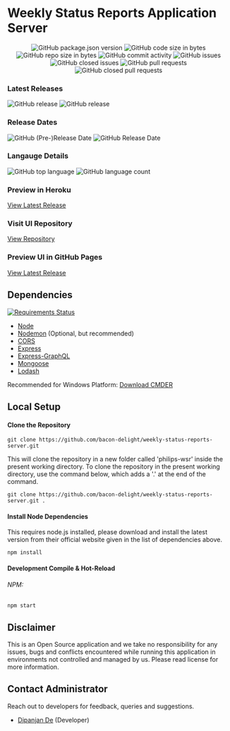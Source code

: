 # Weekly Status Reports Application Server

<p align="center">
	<img alt="GitHub package.json version" src="https://img.shields.io/github/package-json/v/bacon-delight/weekly-status-reports-server.svg?style=for-the-badge">
	<img alt="GitHub code size in bytes" src="https://img.shields.io/github/languages/code-size/bacon-delight/weekly-status-reports-server.svg?style=for-the-badge">
	<img alt="GitHub repo size in bytes" src="https://img.shields.io/github/repo-size/bacon-delight/weekly-status-reports-server.svg?style=for-the-badge">
	<img alt="GitHub commit activity" src="https://img.shields.io/github/commit-activity/m/bacon-delight/weekly-status-reports-server.svg?style=for-the-badge">
	<img alt="GitHub issues" src="https://img.shields.io/github/issues-raw/bacon-delight/weekly-status-reports-server.svg?label=Open%20Issues&style=for-the-badge">
	<img alt="GitHub closed issues" src="https://img.shields.io/github/issues-closed-raw/bacon-delight/weekly-status-reports-server.svg?label=Closed%20Issues&style=for-the-badge">
	<img alt="GitHub pull requests" src="https://img.shields.io/github/issues-pr-raw/bacon-delight/weekly-status-reports-server.svg?label=Pull%20Requests%20%28Open%29&style=for-the-badge">
	<img alt="GitHub closed pull requests" src="https://img.shields.io/github/issues-pr-closed-raw/bacon-delight/weekly-status-reports-server.svg?label=Pull%20Requests%20%28Closed%29&style=for-the-badge">
</p>

### Latest Releases
<p>
	<img alt="GitHub release" src="https://img.shields.io/github/release-pre/bacon-delight/weekly-status-reports-server.svg?label=PRE%20RELEASE&style=for-the-badge">
	<img alt="GitHub release" src="https://img.shields.io/github/release/bacon-delight/weekly-status-reports-server.svg?style=for-the-badge">
</p>

### Release Dates
<p>
	<img alt="GitHub (Pre-)Release Date" src="https://img.shields.io/github/release-date-pre/bacon-delight/weekly-status-reports-server.svg?label=PRE%20RELEASE&style=for-the-badge">
	<img alt="GitHub Release Date" src="https://img.shields.io/github/release-date/bacon-delight/weekly-status-reports-server.svg?label=RELEASE&style=for-the-badge">
</p>

### Langauge Details
<p>
	<img alt="GitHub top language" src="https://img.shields.io/github/languages/top/bacon-delight/weekly-status-reports-server.svg?color=%23f45342&style=for-the-badge">
	<img alt="GitHub language count" src="https://img.shields.io/github/languages/count/bacon-delight/weekly-status-reports-server.svg?style=for-the-badge">
</p>

### Preview in Heroku
[View Latest Release](https://weekly-status-reports-server.herokuapp.com/graphql)

### Visit UI Repository
[View Repository](https://github.com/bacon-delight/weekly-status-reports)

### Preview UI in GitHub Pages
[View Latest Release](https://bacon-delight.github.io/weekly-status-reports/)

## Dependencies
<a href="https://requires.io/github/bacon-delight/weekly-status-reports-server/requirements/?branch=master"><img src="https://requires.io/github/bacon-delight/weekly-status-reports-server/requirements.svg?branch=master" alt="Requirements Status" /></a>

* [Node](https://nodejs.org/en/)
* [Nodemon](https://nodemon.io/) (Optional, but recommended)
* [CORS](https://www.npmjs.com/package/cors)
* [Express](https://expressjs.com/)
* [Express-GraphQL](https://github.com/graphql/express-graphql)
* [Mongoose](https://mongoosejs.com/)
* [Lodash](https://lodash.com/)

Recommended for Windows Platform: [Download CMDER](https://cmder.net/)

## Local Setup

#### Clone the Repository
```
git clone https://github.com/bacon-delight/weekly-status-reports-server.git
```

This will clone the repository in a new folder called 'philips-wsr' inside the present working directory. To clone the repository in the present working directory, use the command below, which adds a '.' at the end of the command.

```
git clone https://github.com/bacon-delight/weekly-status-reports-server.git .
```

#### Install Node Dependencies
This requires node.js installed, please download and install the latest version from their official website given in the list of dependencies above.

```
npm install
```

#### Development Compile & Hot-Reload
###### NPM:

```
npm start
```


## Disclaimer
This is an Open Source application and we take no responsibility for any issues, bugs and conflicts encountered while running this application in environments not controlled and managed by us. Please read license for more information.

## Contact Administrator
Reach out to developers for feedback, queries and suggestions.

* [Dipanjan De](https://dipanjande.com) (Developer)